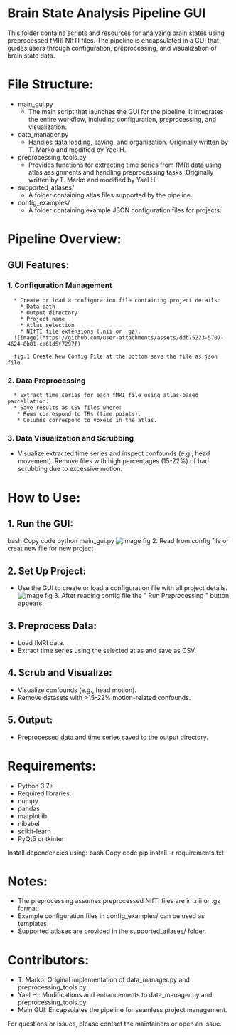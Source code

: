# Brain State Analysis Pipeline GUI

This folder contains scripts and resources for analyzing brain states using preprocessed fMRI NIfTI files. The pipeline is encapsulated in a GUI that guides users through configuration, preprocessing, and visualization of brain state data.

# File Structure:
* main_gui.py
   * The main script that launches the GUI for the pipeline. It integrates the entire workflow, including configuration, preprocessing, and visualization.
* data_manager.py
   * Handles data loading, saving, and organization. Originally written by T. Marko and modified by Yael H.
* preprocessing_tools.py
   * Provides functions for extracting time series from fMRI data using atlas assignments and handling preprocessing tasks. Originally written by T. Marko and modified by Yael H.
* supported_atlases/
   * A folder containing atlas files supported by the pipeline.
* config_examples/
   * A folder containing example JSON configuration files for projects.

# Pipeline Overview:
## GUI Features:
### 1. Configuration Management
      * Create or load a configuration file containing project details:
        * Data path
        * Output directory
        * Project name
        * Atlas selection
        * NIfTI file extensions (.nii or .gz).
      ![image](https://github.com/user-attachments/assets/ddb75223-5707-4624-8b81-ce61d5f7297f)

      fig.1 Create New Config File at the bottom save the file as json file
### 2. Data Preprocessing
      * Extract time series for each fMRI file using atlas-based parcellation.
      * Save results as CSV files where:
       * Rows correspond to TRs (time points).
       * Columns correspond to voxels in the atlas.
### 3. Data Visualization and Scrubbing
* Visualize extracted time series and inspect confounds (e.g., head movement).
Remove files with high percentages (15-22%) of bad scrubbing due to excessive motion.

# How to Use:
   ## 1. Run the GUI:
   bash
   Copy code
   python main_gui.py
   ![image](https://github.com/user-attachments/assets/0d6ab138-745c-402a-98ed-4f9dffe6ecf2)
   fig 2. Read from config file or creat new file for new project
   ## 2. Set Up Project:
   * Use the GUI to create or load a configuration file with all project details.
    ![image](https://github.com/user-attachments/assets/870a8bae-f421-45c9-848f-da5d357721de)
    fig 3. After reading config file the " Run Preprocessing " button appears

   ## 3. Preprocess Data:
   * Load fMRI data.
   * Extract time series using the selected atlas and save as CSV.

   ## 4. Scrub and Visualize:
   * Visualize confounds (e.g., head motion).
   * Remove datasets with >15-22% motion-related confounds.
    
   ## 5. Output:
   * Preprocessed data and time series saved to the output directory.
 
# Requirements:
* Python 3.7+
* Required libraries:
 * numpy
 * pandas
 * matplotlib
 * nibabel
 * scikit-learn
 * PyQt5 or tkinter

Install dependencies using:
bash
Copy code
pip install -r requirements.txt

# Notes:
* The preprocessing assumes preprocessed NIfTI files are in .nii or .gz format.
* Example configuration files in config_examples/ can be used as templates.
* Supported atlases are provided in the supported_atlases/ folder.

# Contributors:
* T. Marko: Original implementation of data_manager.py and preprocessing_tools.py.
* Yael H.: Modifications and enhancements to data_manager.py and preprocessing_tools.py.
* Main GUI: Encapsulates the pipeline for seamless project management.

For questions or issues, please contact the maintainers or open an issue.
